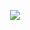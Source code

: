 <p align="center">
  <img src="https://github-readme-stats.vercel.app/api?username=freshollie&show_icons=true&title_color=040404&icon_color=6363FF&text_color=040404&bg_color=ffffff" />
</p>
